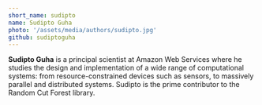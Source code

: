 ```yaml
---
short_name: sudipto
name: Sudipto Guha
photo: '/assets/media/authors/sudipto.jpg'
github: sudiptoguha
---
```

**Sudipto Guha** is a principal scientist at Amazon Web Services where he studies the design and implementation of a wide range of computational systems: from resource-constrained devices such as sensors, to massively parallel and distributed systems. Sudipto is the prime contributor to the Random Cut Forest library.